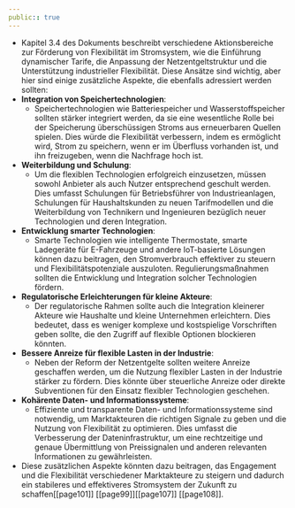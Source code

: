 ```yaml
---
public:: true
---
```

- Kapitel 3.4 des Dokuments beschreibt verschiedene Aktionsbereiche zur Förderung von Flexibilität im Stromsystem, wie die Einführung dynamischer Tarife, die Anpassung der Netzentgeltstruktur und die Unterstützung industrieller Flexibilität. Diese Ansätze sind wichtig, aber hier sind einige zusätzliche Aspekte, die ebenfalls adressiert werden sollten:
- **Integration von Speichertechnologien**:
	- Speichertechnologien wie Batteriespeicher und Wasserstoffspeicher sollten stärker integriert werden, da sie eine wesentliche Rolle bei der Speicherung überschüssigen Stroms aus erneuerbaren Quellen spielen. Dies würde die Flexibilität verbessern, indem es ermöglicht wird, Strom zu speichern, wenn er im Überfluss vorhanden ist, und ihn freizugeben, wenn die Nachfrage hoch ist.
- **Weiterbildung und Schulung**:
	- Um die flexiblen Technologien erfolgreich einzusetzen, müssen sowohl Anbieter als auch Nutzer entsprechend geschult werden. Dies umfasst Schulungen für Betriebsführer von Industrieanlagen, Schulungen für Haushaltskunden zu neuen Tarifmodellen und die Weiterbildung von Technikern und Ingenieuren bezüglich neuer Technologien und deren Integration.
- **Entwicklung smarter Technologien**:
	- Smarte Technologien wie intelligente Thermostate, smarte Ladegeräte für E-Fahrzeuge und andere IoT-basierte Lösungen können dazu beitragen, den Stromverbrauch effektiver zu steuern und Flexibilitätspotenziale auszuloten. Regulierungsmaßnahmen sollten die Entwicklung und Integration solcher Technologien fördern.
- **Regulatorische Erleichterungen für kleine Akteure**:
	- Der regulatorische Rahmen sollte auch die Integration kleinerer Akteure wie Haushalte und kleine Unternehmen erleichtern. Dies bedeutet, dass es weniger komplexe und kostspielige Vorschriften geben sollte, die den Zugriff auf flexible Optionen blockieren könnten.
- **Bessere Anreize für flexible Lasten in der Industrie**:
	- Neben der Reform der Netzentgelte sollten weitere Anreize geschaffen werden, um die Nutzung flexibler Lasten in der Industrie stärker zu fördern. Dies könnte über steuerliche Anreize oder direkte Subventionen für den Einsatz flexibler Technologien geschehen.
- **Kohärente Daten- und Informationssysteme**:
	- Effiziente und transparente Daten- und Informationssysteme sind notwendig, um Marktakteuren die richtigen Signale zu geben und die Nutzung von Flexibilität zu optimieren. Dies umfasst die Verbesserung der Dateninfrastruktur, um eine rechtzeitige und genaue Übermittlung von Preissignalen und anderen relevanten Informationen zu gewährleisten.
- Diese zusätzlichen Aspekte könnten dazu beitragen, das Engagement und die Flexibilität verschiedener Marktakteure zu steigern und dadurch ein stabileres und effektiveres Stromsystem der Zukunft zu schaffen[[page101]] [[page99]][[page107]] [[page108]].
